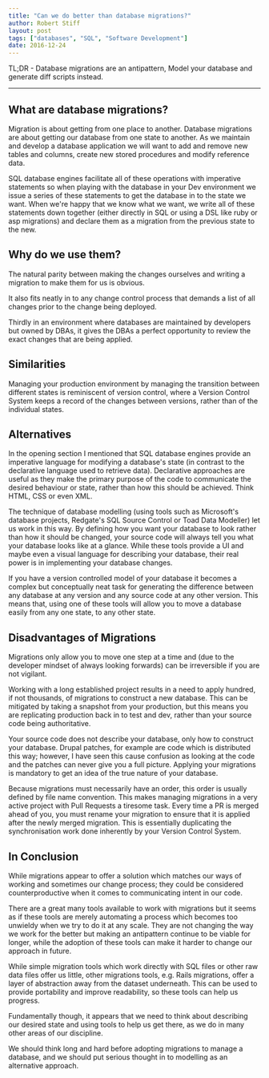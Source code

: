 ```yaml
---
title: "Can we do better than database migrations?"
author: Robert Stiff
layout: post
tags: ["databases", "SQL", "Software Development"]
date: 2016-12-24
---
```


TL;DR - Database migrations are an antipattern, Model your database and generate diff scripts instead.

***

## What are database migrations?

Migration is about getting from one place to another. Database migrations are about getting our database from one state to another. As we maintain and develop a database application we will want to add and remove new tables and columns, create new stored procedures and modify reference data.

SQL database engines facilitate all of these operations with imperative statements so when playing with the database in your Dev environment we issue a series of these statements to get the database in to the state we want. When we're happy that we know what we want, we write all of these statements down together (either directly in SQL or using a DSL like ruby or asp migrations) and declare them as a migration from the previous state to the new.

<!--more-->

## Why do we use them?

The natural parity between making the changes ourselves and writing a migration to make them for us is obvious.

It also fits neatly in to any change control process that demands a list of all changes prior to the change being deployed.

Thirdly in an environment where databases are maintained by developers but owned by DBAs, it gives the DBAs a perfect opportunity to review the exact changes that are being applied.

## Similarities

Managing your production environment by managing the transition between different states is reminiscent of version control, where a Version Control System keeps a record of the changes between versions, rather than of the individual states.

## Alternatives

In the opening section I mentioned that SQL database engines provide an imperative language for modifying a database's state (in contrast to the declarative language used to retrieve data). Declarative approaches are useful as they make the primary purpose of the code to communicate the desired behaviour or state, rather than how this should be achieved. Think HTML, CSS or even XML. 

The technique of database modelling (using tools such as Microsoft's database projects, Redgate's SQL Source Control or Toad Data Modeller) let us work in this way. By defining how you want your database to look rather than how it should be changed, your source code will always tell you what your database looks like at a glance. While these tools provide a UI and maybe even a visual language for describing your database, their real power is in implementing your database changes.

If you have a version controlled model of your database it becomes a complex but conceptually neat task for generating the difference between any database at any version and any source code at any other version. This means that, using one of these tools will allow you to move a database easily from any one state, to any other state.

## Disadvantages of Migrations

Migrations only allow you to move one step at a time and (due to the developer mindset of always looking forwards) can be irreversible if you are not vigilant.

Working with a long established project results in a need to apply hundred, if not thousands, of migrations to construct a new database. This can be mitigated by taking a snapshot from your production, but this means you are replicating production back in to test and dev, rather than your source code being authoritative. 

Your source code does not describe your database, only how to construct your database. Drupal patches, for example are code which is distributed this way; however, I have seen this cause confusion as looking at the code and the patches can never give you a full picture. Applying your migrations is mandatory to get an idea of the true nature of your database.

Because migrations must necessarily have an order, this order is usually defined by file name convention. This makes managing migrations in a very active project with Pull Requests a tiresome task. Every time a PR is merged ahead of you, you must rename your migration to ensure that it is applied after the newly merged migration. This is essentially duplicating the synchronisation work done inherently by your Version Control System.

## In Conclusion

While migrations appear to offer a solution which matches our ways of working and sometimes our change process; they could be considered counterproductive when it comes to communicating intent in our code. 

There are a great many tools available to work with migrations but it seems as if these tools are merely automating a process which becomes too unwieldy when we try to do it at any scale. They are not changing the way we work for the better but making an antipattern continue to be viable for longer, while the adoption of these tools can make it harder to change our approach in future.

While simple migration tools which work directly with SQL files or other raw data files offer us little, other migrations tools, e.g. Rails migrations, offer a layer of abstraction away from the dataset underneath. This can be used to provide portability and improve readability, so these tools can help us progress.

Fundamentally though, it appears that we need to think about describing our desired state and using tools to help us get there, as we do in many other areas of our discipline.

We should think long and hard before adopting migrations to manage a database, and we should put serious thought in to modelling as an alternative approach.
